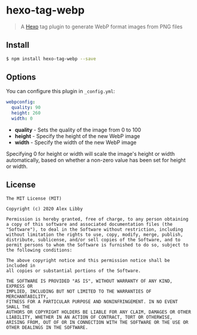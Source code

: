 # hexo-tag-webp 
> A [Hexo](https://hexo.io) tag plugin to generate WebP format images from PNG files 

## Install
```bash
$ npm install hexo-tag-webp --save
```

## Options
You can configure this plugin in `_config.yml`:

```yaml
webpconfig:
  quality: 90
  height: 260
  width: 0
```

- **quality** - Sets the quality of the image from 0 to 100
- **height** - Specify the height of the new WebP image
- **width** - Specify the width of the new WebP image

Specifying 0 for height or width will scale the image's height or width automatically, based on whether a non-zero value has been set for height or width.

## License
    The MIT License (MIT)

    Copyright (c) 2020 Alex Libby

    Permission is hereby granted, free of charge, to any person obtaining a copy of this software and associated documentation files (the "Software"), to deal in the Software without restriction, including without limitation the rights to use, copy, modify, merge, publish, distribute, sublicense, and/or sell copies of the Software, and to permit persons to whom the Software is furnished to do so, subject to the following conditions:

    The above copyright notice and this permission notice shall be included in
    all copies or substantial portions of the Software.

    THE SOFTWARE IS PROVIDED "AS IS", WITHOUT WARRANTY OF ANY KIND, EXPRESS OR
    IMPLIED, INCLUDING BUT NOT LIMITED TO THE WARRANTIES OF MERCHANTABILITY,
    FITNESS FOR A PARTICULAR PURPOSE AND NONINFRINGEMENT. IN NO EVENT SHALL THE
    AUTHORS OR COPYRIGHT HOLDERS BE LIABLE FOR ANY CLAIM, DAMAGES OR OTHER
    LIABILITY, WHETHER IN AN ACTION OF CONTRACT, TORT OR OTHERWISE, ARISING FROM, OUT OF OR IN CONNECTION WITH THE SOFTWARE OR THE USE OR OTHER DEALINGS IN THE SOFTWARE.
